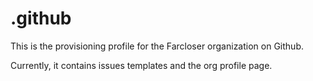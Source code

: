 # .github

This is the provisioning profile for the Farcloser organization on Github.

Currently, it contains issues templates and the org profile page.
